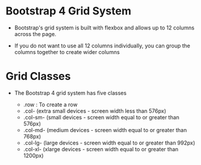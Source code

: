 # Bootstrap 4 Grid System
* Bootstrap's grid system is built with flexbox and allows up to 12 columns across the page.

* If you do not want to use all 12 columns individually, you can group the columns together to create wider columns


# Grid Classes
* The Bootstrap 4 grid system has five classes
    
    * .row : To create a row
    * .col- (extra small devices - screen width less than 576px)
    * .col-sm- (small devices - screen width equal to or greater than 576px)
    * .col-md- (medium devices - screen width equal to or greater than 768px)
    * .col-lg- (large devices - screen width equal to or greater than 992px)
    * .col-xl- (xlarge devices - screen width equal to or greater than 1200px)